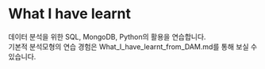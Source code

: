 # What I have learnt

데이터 분석을 위한 SQL, MongoDB, Python의 활용을 연습합니다.   
기본적 분석모형의 연습 경험은 What_I_have_learnt_from_DAM.md를 통해 보실 수 있습니다.
